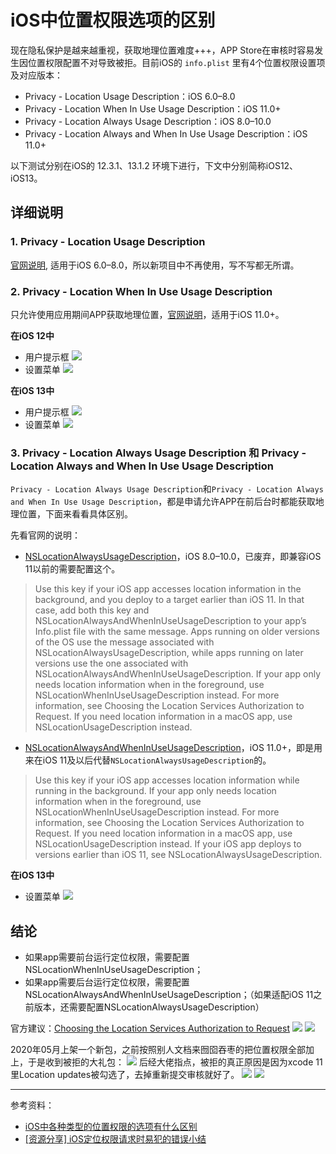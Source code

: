 # iOS中位置权限选项的区别

现在隐私保护是越来越重视，获取地理位置难度+++，APP Store在审核时容易发生因位置权限配置不对导致被拒。目前iOS的 `info.plist` 里有4个位置权限设置项及对应版本：
* Privacy - Location Usage Description：iOS 6.0–8.0
* Privacy - Location When In Use Usage Description：iOS 11.0+
* Privacy - Location Always Usage Description：iOS 8.0–10.0
* Privacy - Location Always and When In Use Usage Description：iOS 11.0+

以下测试分别在iOS的 12.3.1、13.1.2 环境下进行，下文中分别简称iOS12、iOS13。

## 详细说明

### 1. Privacy - Location Usage Description

[官网说明](https://developer.apple.com/documentation/bundleresources/information_property_list/nslocationusagedescription), 适用于iOS 6.0–8.0，所以新项目中不再使用，写不写都无所谓。

### 2. Privacy - Location When In Use Usage Description

只允许使用应用期间APP获取地理位置，[官网说明](https://developer.apple.com/documentation/bundleresources/information_property_list/nslocationwheninuseusagedescription)，适用于iOS 11.0+。

**在iOS 12中**
* 用户提示框
![](https://cdn.jsdelivr.net/gh/stelalae/oss@master/files/2020/05/18/ZWOwNY.jpg) 
* 设置菜单
![](https://cdn.jsdelivr.net/gh/stelalae/oss@master/files/2020/05/18/lvZ1xd.jpg)

**在iOS 13中**
* 用户提示框
![](https://cdn.jsdelivr.net/gh/stelalae/oss@master/files/2020/05/18/tpWq7a.jpg) 
* 设置菜单
![](https://cdn.jsdelivr.net/gh/stelalae/oss@master/files/2020/05/18/t5aI3h.jpg)

### 3. Privacy - Location Always Usage Description 和 Privacy - Location Always and When In Use Usage Description

`Privacy - Location Always Usage Description`和`Privacy - Location Always and When In Use Usage Description`，都是申请允许APP在前后台时都能获取地理位置，下面来看看具体区别。

先看官网的说明：
* [NSLocationAlwaysUsageDescription](https://developer.apple.com/documentation/bundleresources/information_property_list/nslocationalwaysusagedescription)，iOS 8.0–10.0，已废弃，即兼容iOS 11以前的需要配置这个。

> Use this key if your iOS app accesses location information in the background, and you deploy to a target earlier than iOS 11. In that case, add both this key and NSLocationAlwaysAndWhenInUseUsageDescription to your app’s Info.plist file with the same message. Apps running on older versions of the OS use the message associated with NSLocationAlwaysUsageDescription, while apps running on later versions use the one associated with NSLocationAlwaysAndWhenInUseUsageDescription.
> If your app only needs location information when in the foreground, use NSLocationWhenInUseUsageDescription instead. For more information, see Choosing the Location Services Authorization to Request.
> If you need location information in a macOS app, use NSLocationUsageDescription instead.

* [NSLocationAlwaysAndWhenInUseUsageDescription](https://developer.apple.com/documentation/bundleresources/information_property_list/nslocationalwaysandwheninuseusagedescription)，iOS 11.0+，即是用来在iOS 11及以后代替`NSLocationAlwaysUsageDescription`的。

> Use this key if your iOS app accesses location information while running in the background. If your app only needs location information when in the foreground, use NSLocationWhenInUseUsageDescription instead. For more information, see Choosing the Location Services Authorization to Request.
> If you need location information in a macOS app, use NSLocationUsageDescription instead. If your iOS app deploys to versions earlier than iOS 11, see NSLocationAlwaysUsageDescription.

**在iOS 13中**
* 设置菜单
![](https://cdn.jsdelivr.net/gh/stelalae/oss@master/files/2020/05/18/HL5wbd.jpg)

## 结论

* 如果app需要前台运行定位权限，需要配置NSLocationWhenInUseUsageDescription；
* 如果app需要后台运行定位权限，需要配置NSLocationAlwaysAndWhenInUseUsageDescription；（如果适配iOS 11之前版本，还需要配置NSLocationAlwaysUsageDescription）

官方建议：[Choosing the Location Services Authorization to Request](https://developer.apple.com/documentation/corelocation/choosing_the_location_services_authorization_to_request)
![](https://cdn.jsdelivr.net/gh/stelalae/oss@master/files/2020/05/18/H5EFJK.png)
![](https://cdn.jsdelivr.net/gh/stelalae/oss@master/files/2020/05/18/lZyNXx.jpg)

2020年05月上架一个新包，之前按照别人文档来囫囵吞枣的把位置权限全部加上，于是收到被拒的大礼包：
![](https://cdn.jsdelivr.net/gh/stelalae/oss@master/files/2020/05/18/Zhe5M4.jpg)
后经大佬指点，被拒的真正原因是因为xcode 11里Location updates被勾选了，去掉重新提交审核就好了。
![](https://cdn.jsdelivr.net/gh/stelalae/oss@master/files/2020/05/20/RZdJLT.png)
![](https://cdn.jsdelivr.net/gh/stelalae/oss@master/files/2020/05/20/7RlP7c.png)

-------
参考资料：
* [iOS中各种类型的位置权限的选项有什么区别](https://www.codenong.com/js54242b509c85/)
* [\[资源分享\] iOS定位权限请求时易犯的错误小结](https://iambigboss.top/post/54258_1_1.html)
